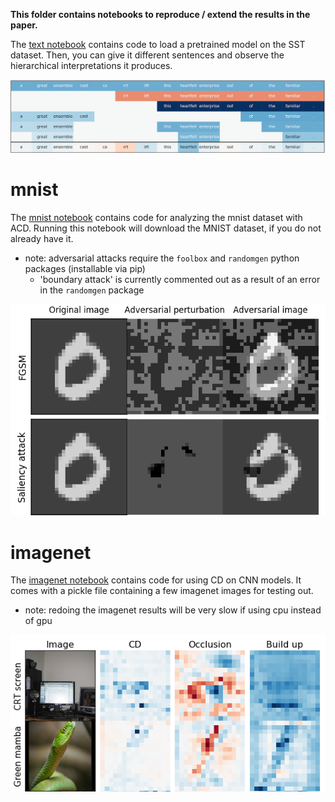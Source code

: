 **This folder contains notebooks to reproduce / extend the results in the paper.**

The [text notebook](text_fig2.ipynb) contains code to load a pretrained model on the SST dataset. Then, you can give it different sentences and observe the hierarchical interpretations it produces.

![](figs/fig_2.png)


# mnist

The [mnist notebook](mnist_figs3,s4.ipynb) contains code for analyzing the mnist dataset with ACD. Running this notebook will download the MNIST dataset, if you do not already have it.

- note: adversarial attacks require the `foolbox` and `randomgen` python packages (installable via pip)
  - 'boundary attack' is currently commented out as a result of an error in the `randomgen` package

![](figs/fig_s3.png)


# imagenet
The [imagenet notebook](imagenet_fig3,s1,s2.ipynb) contains code for using CD on CNN models. It comes with a pickle file containing a few imagenet images for testing out.

- note: redoing the imagenet results will be very slow if using cpu instead of gpu

![](figs/fig_s2.png)